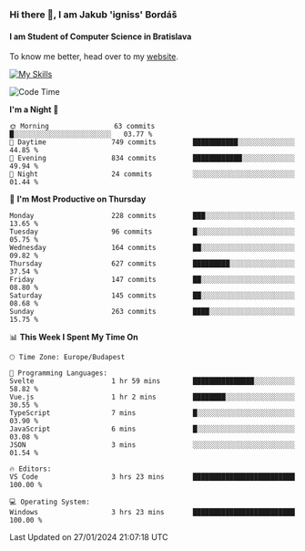 ### Hi there 👋, I am Jakub 'igniss' Bordáš

#### I am Student of Computer Science in Bratislava
To know me better, head over to my [website](https://bordas.sk).

[![My Skills](https://skillicons.dev/icons?i=js,html,css,figma,svelte,java,kotlin,python,postgresql,typescript,nest,nodejs)](https://bordas.sk)


<!--START_SECTION:waka-->
![Code Time](http://img.shields.io/badge/Code%20Time-1%2C375%20hrs%2053%20mins-blue)

**I'm a Night 🦉** 

```text
🌞 Morning                63 commits          █░░░░░░░░░░░░░░░░░░░░░░░░   03.77 % 
🌆 Daytime                749 commits         ███████████░░░░░░░░░░░░░░   44.85 % 
🌃 Evening                834 commits         ████████████░░░░░░░░░░░░░   49.94 % 
🌙 Night                  24 commits          ░░░░░░░░░░░░░░░░░░░░░░░░░   01.44 % 
```
📅 **I'm Most Productive on Thursday** 

```text
Monday                   228 commits         ███░░░░░░░░░░░░░░░░░░░░░░   13.65 % 
Tuesday                  96 commits          █░░░░░░░░░░░░░░░░░░░░░░░░   05.75 % 
Wednesday                164 commits         ██░░░░░░░░░░░░░░░░░░░░░░░   09.82 % 
Thursday                 627 commits         █████████░░░░░░░░░░░░░░░░   37.54 % 
Friday                   147 commits         ██░░░░░░░░░░░░░░░░░░░░░░░   08.80 % 
Saturday                 145 commits         ██░░░░░░░░░░░░░░░░░░░░░░░   08.68 % 
Sunday                   263 commits         ████░░░░░░░░░░░░░░░░░░░░░   15.75 % 
```


📊 **This Week I Spent My Time On** 

```text
🕑︎ Time Zone: Europe/Budapest

💬 Programming Languages: 
Svelte                   1 hr 59 mins        ███████████████░░░░░░░░░░   58.82 % 
Vue.js                   1 hr 2 mins         ████████░░░░░░░░░░░░░░░░░   30.55 % 
TypeScript               7 mins              █░░░░░░░░░░░░░░░░░░░░░░░░   03.90 % 
JavaScript               6 mins              █░░░░░░░░░░░░░░░░░░░░░░░░   03.08 % 
JSON                     3 mins              ░░░░░░░░░░░░░░░░░░░░░░░░░   01.54 % 

🔥 Editors: 
VS Code                  3 hrs 23 mins       █████████████████████████   100.00 % 

💻 Operating System: 
Windows                  3 hrs 23 mins       █████████████████████████   100.00 % 
```


 Last Updated on 27/01/2024 21:07:18 UTC
<!--END_SECTION:waka-->
